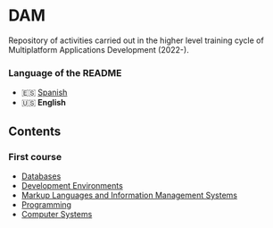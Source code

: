 # DAM
Repository of activities carried out in the higher level training cycle of Multiplatform Applications Development (2022-).

### Language of the README
- 🇪🇸 [Spanish](./README.md)
- 🇺🇸 **English**

## Contents
### First course
- [Databases](./Bases%20de%20datos/)
- [Development Environments](./Entornos%20de%20desarrollo/)
- [Markup Languages and Information Management Systems](./Lenguajes%20de%20marcas%20y%20sistemas%20de%20gesti%C3%B3n%20de%20informaci%C3%B3n/)
- [Programming](./Programaci%C3%B3n/)
- [Computer Systems](./Sistemas%20inform%C3%A1ticos/)
<!---
### Second course
- [Data Access]()
- [Interface Development]()
- [Multimedia Programming and Mobile Devices]()
- [Programming Services and Processes]()
- [Enterprise Management Systems]()
